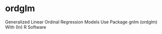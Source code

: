 # ordglm
Generalized Linear Ordinal Regression Models Use Package gnlm (ordglm) With (In) R Software
